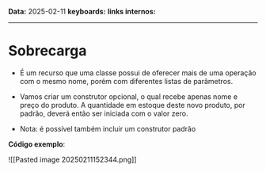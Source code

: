 
**Data:** 2025-02-11
**keyboards:** 
**links internos:** 
___

# Sobrecarga

- É um recurso que uma classe possui de oferecer mais de uma operação com o mesmo nome, porém com diferentes listas de parâmetros.

- Vamos criar um construtor opcional, o qual recebe apenas nome e preço do produto. A quantidade em estoque deste novo produto, por padrão, deverá então ser iniciada com o valor zero.

- Nota: é possível também incluir um construtor padrão


**Código exemplo**:

![[Pasted image 20250211152344.png]]
